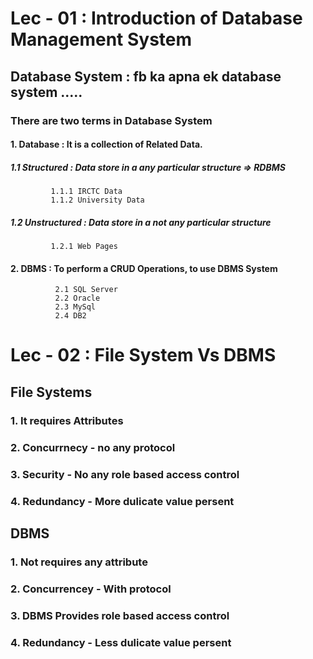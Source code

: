 # Lec - 01 : Introduction of Database Management System

## Database System : fb ka apna ek database system .....

### There are two terms in Database System

#### 1. Database : It is a collection of Related Data.

##### 1.1 Structured : Data store in a any particular structure => RDBMS

             1.1.1 IRCTC Data
             1.1.2 University Data

##### 1.2 Unstructured : Data store in a not any particular structure

             1.2.1 Web Pages

#### 2. DBMS : To perform a CRUD Operations, to use DBMS System

              2.1 SQL Server
              2.2 Oracle
              2.3 MySql
              2.4 DB2

# Lec - 02 : File System Vs DBMS

## File Systems                   

### 1. It requires Attributes        
### 2. Concurrnecy - no any protocol
### 3. Security - No any role based access control   
### 4. Redundancy - More dulicate value persent
  
## DBMS

### 1. Not requires any attribute
### 2. Concurrencey - With protocol
### 3. DBMS Provides role based access control
### 4. Redundancy - Less dulicate value persent